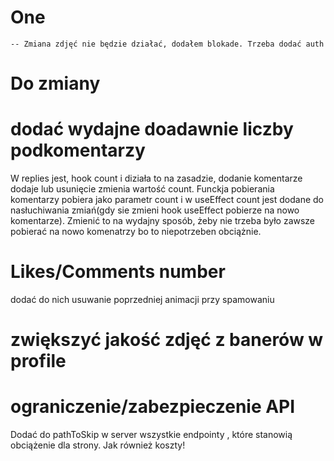 # One 
    -- Zmiana zdjęć nie będzie działać, dodałem blokade. Trzeba dodać auth
    

# Do zmiany
# dodać wydajne doadawnie liczby podkomentarzy
W replies jest, hook count i diziała to na zasadzie, dodanie komentarze dodaje lub usunięcie zmienia wartość count. Funckja pobierania komentarzy pobiera jako parametr count i w useEffect count jest dodane do nasłuchiwania zmiań(gdy sie zmieni hook useEffect pobierze na nowo komentarze). Zmienić to na wydajny sposób, żeby nie trzeba było zawsze pobierać na nowo komenatrzy bo to niepotrzeben obciążnie.

# Likes/Comments number
dodać do nich usuwanie poprzedniej animacji przy spamowaniu

# zwiększyć jakość zdjęć z banerów w profile 

# ograniczenie/zabezpieczenie API 

Dodać do pathToSkip w server wszystkie endpointy , które stanowią obciążenie dla strony. Jak również koszty!

